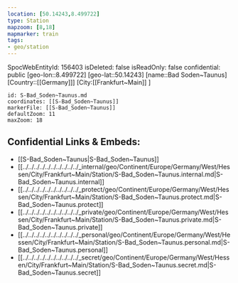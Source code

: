 ```yaml
---
location: [50.14243,8.499722]
type: Station 
mapzoom: [8,18] 
mapmarker: train 
tags:
- geo/station
---
```

SpocWebEntityId: 156403
isDeleted: false
isReadOnly: false
confidential: public
[geo-lon::8.499722]
[geo-lat::50.14243]
[name::Bad Soden~Taunus]
[Country::[[Germany]]]
[City:[[Frankfurt~Main]] ]


```leaflet
id: S-Bad_Soden~Taunus.md
coordinates: [[S-Bad_Soden~Taunus]]
markerFile: [[S-Bad_Soden~Taunus]]
defaultZoom: 11 
maxZoom: 18
```


## Confidential Links & Embeds: 
- [[S-Bad_Soden~Taunus|S-Bad_Soden~Taunus]] 
- [[../../../../../../../../../../_internal/geo/Continent/Europe/Germany/West/Hessen/City/Frankfurt~Main/Station/S-Bad_Soden~Taunus.internal.md|S-Bad_Soden~Taunus.internal]] 
- [[../../../../../../../../../../_protect/geo/Continent/Europe/Germany/West/Hessen/City/Frankfurt~Main/Station/S-Bad_Soden~Taunus.protect.md|S-Bad_Soden~Taunus.protect]] 
- [[../../../../../../../../../../_private/geo/Continent/Europe/Germany/West/Hessen/City/Frankfurt~Main/Station/S-Bad_Soden~Taunus.private.md|S-Bad_Soden~Taunus.private]] 
- [[../../../../../../../../../../_personal/geo/Continent/Europe/Germany/West/Hessen/City/Frankfurt~Main/Station/S-Bad_Soden~Taunus.personal.md|S-Bad_Soden~Taunus.personal]] 
- [[../../../../../../../../../../_secret/geo/Continent/Europe/Germany/West/Hessen/City/Frankfurt~Main/Station/S-Bad_Soden~Taunus.secret.md|S-Bad_Soden~Taunus.secret]] 
